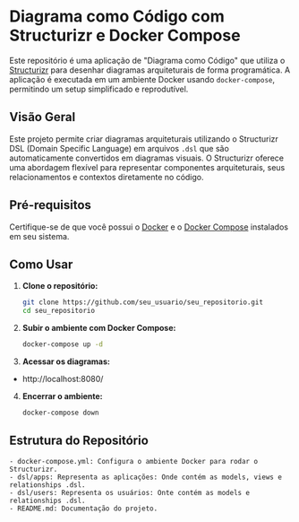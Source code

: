 # Diagrama como Código com Structurizr e Docker Compose

Este repositório é uma aplicação de "Diagrama como Código" que utiliza o [Structurizr](https://structurizr.com/) para desenhar diagramas arquiteturais de forma programática. A aplicação é executada em um ambiente Docker usando `docker-compose`, permitindo um setup simplificado e reprodutível.

## Visão Geral

Este projeto permite criar diagramas arquiteturais utilizando o Structurizr DSL (Domain Specific Language) em arquivos `.dsl` que são automaticamente convertidos em diagramas visuais. O Structurizr oferece uma abordagem flexível para representar componentes arquiteturais, seus relacionamentos e contextos diretamente no código.

## Pré-requisitos

Certifique-se de que você possui o [Docker](https://www.docker.com/) e o [Docker Compose](https://docs.docker.com/compose/) instalados em seu sistema.

## Como Usar

1. **Clone o repositório:**

   ```bash
   git clone https://github.com/seu_usuario/seu_repositorio.git
   cd seu_repositorio
   ```

2. **Subir o ambiente com Docker Compose:**

   ```bash
   docker-compose up -d
   ```

3. **Acessar os diagramas:**

 - http://localhost:8080/

4. **Encerrar o ambiente:**

   ```bash
   docker-compose down
   ```

## Estrutura do Repositório
    - docker-compose.yml: Configura o ambiente Docker para rodar o Structurizr.
    - dsl/apps: Representa as aplicações: Onde contém as models, views e relationships .dsl.
    - dsl/users: Representa os usuários: Onte contém as models e relationships .dsl.
    - README.md: Documentação do projeto.